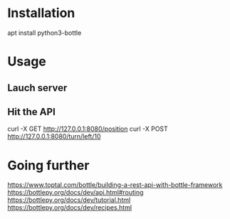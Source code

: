 # Installation

apt install python3-bottle


# Usage

## Lauch server



## Hit the API

curl -X GET http://127.0.0.1:8080/position
curl -X POST http://127.0.0.1:8080/turn/left/10

# Going further

https://www.toptal.com/bottle/building-a-rest-api-with-bottle-framework
https://bottlepy.org/docs/dev/api.html#routing
https://bottlepy.org/docs/dev/tutorial.html
https://bottlepy.org/docs/dev/recipes.html
